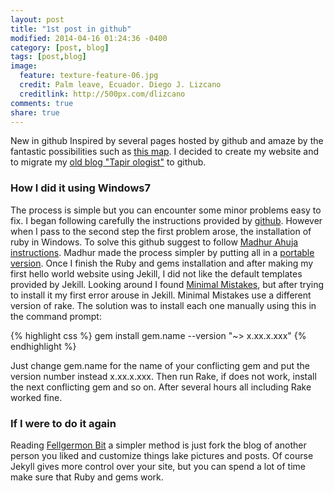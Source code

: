 ```yaml
---
layout: post
title: "1st post in github"
modified: 2014-04-16 01:24:36 -0400
category: [post, blog]
tags: [post,blog]
image:
  feature: texture-feature-06.jpg
  credit: Palm leave, Ecuador. Diego J. Lizcano
  creditlink: http://500px.com/dlizcano
comments: true
share: true
---
```


New in github
Inspired by several pages hosted by github and amaze by the fantastic possibilities such as [this map](http://finiterank.github.io/homicidios/). I decided to create my website and to migrate my [old blog "Tapir ologist"](http://tapirologist.wordpress.com/) to github.
 
### How I did it using Windows7
The process is simple but you can encounter some minor problems easy to fix. I began following carefully the instructions provided by [github](https://pages.github.com/). However when I pass to the second step the first problem arose, the installation of ruby in Windows. To solve this github suggest to follow [Madhur Ahuja instructions](http://www.madhur.co.in/blog/2011/09/01/runningjekyllwindows.html). Madhur made the process simpler by putting all in a [portable version](http://www.madhur.co.in/blog/2013/07/20/buildportablejekyll.html).
Once I finish the Ruby and gems installation and after making my first hello world website using Jekill, I did not like the default templates provided by Jekill. Looking around I found [Minimal Mistakes](http://jekyllthemes.org/themes/minimal-mistakes/), but after trying to install it my first error arouse in Jekill. Minimal Mistakes use a different version of rake. The solution was to install each one manually using this in the command prompt:    

{% highlight css %}
gem install gem.name --version "~> x.xx.x.xxx"
{% endhighlight %}

Just change gem.name for the name of your conflicting gem and put the version number instead x.xx.x.xxx. Then run Rake, if does not work, install the next conflicting gem and so on. After several hours all including Rake worked fine.

### If I were to do it again
Reading [Fellgermon Bit](http://lcolladotor.github.io/2013/11/09/new-Fellgernon-Bit-setup-in-Github/#.U1DKBfldWSr) a simpler method is just fork the blog of another person you liked and customize things lake pictures and posts. Of course Jekyll gives more control over your site, but you can spend a lot of time make sure that Ruby and gems work. 
